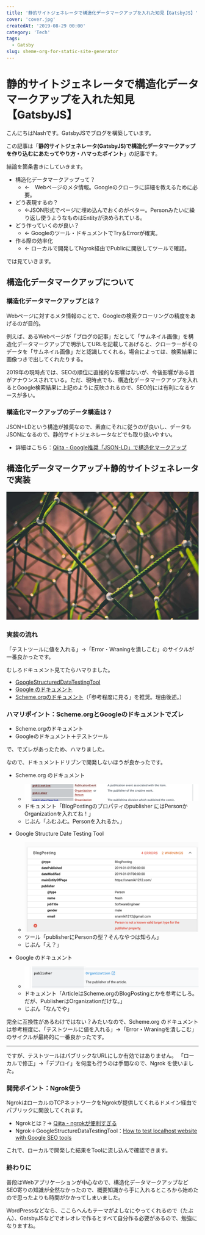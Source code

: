 ```yaml
---
title: '静的サイトジェネレータで構造化データマークアップを入れた知見【GatsbyJS】'
cover: 'cover.jpg'
createdAt: '2019-08-29 00:00'
category: 'Tech'
tags:
  - Gatsby
slug: sheme-org-for-static-site-generator
---
```


# 静的サイトジェネレータで構造化データマークアップを入れた知見【GatsbyJS】

こんにちはNashです。GatsbyJSでブログを構築しています。

この記事は「**静的サイトジェネレータ(GatsbyJS)で構造化データマークアップを作り込むにあたってやり方・ハマったポイント**」の記事です。

結論を箇条書きにしていきます。

- 構造化データマークアップって？
  - ←　Webページのメタ情報。Googleのクローラに詳細を教えるために必要。
- どう表現するの？
  - ←JSON形式でページに埋め込んでおくのがベター。Personみたいに繰り返し使うようなものはEntityが決められている。
- どう作っていくのが良い？
  - ← Googleのツール・ドキュメントでTry＆Errorが確実。
- 作る際の効率化
  - ← ローカルで開発してNgrok経由でPublicに開放してツールで確認。


では見ていきます。

## 構造化データマークアップについて

### 構造化データマークアップとは？

Webページに対するメタ情報のことで、Googleの検索クローリングの精度をあげるのが目的。

例えば、あるWebページが「ブログの記事」だとして「サムネイル画像」を構造化データマークアップで明示してURLを記載してあげると、クローラーがそのデータを「サムネイル画像」だと認識してくれる。場合によっては、検索結果に画像つきで出してくれたりする。

2019年の現時点では、SEOの順位に直接的な影響はないが、今後影響がある旨がアナウンスされている。ただ、現時点でも、構造化データマークアップを入れるとGoogle検索結果に上記のように反映されるので、SEO的には有利になるケースが多い。


### 構造化マークアップのデータ構造は？

JSON+LDという構造が推奨なので、素直にそれに従うのが良いし、データもJSONになるので、静的サイトジェネレータなどでも取り扱いやすい。

- 詳細はこちら：[Qiita - Google推奨「JSON-LD」で構造化マークアップ](https://qiita.com/narumana/items/b66969b80cce848b2ddf)

## 構造化データマークアップ＋静的サイトジェネレータで実装

![develope-structure-ssg](1.jpg)

### 実装の流れ

「テストツールに値を入れる」→「Error・Wraningを潰しこむ」のサイクルが一番良かったです。

むしろドキュメント見てたらハマりました。

- [GoogleStructuredDataTestingTool](https://search.google.com/structured-data/testing-tool/u/0/)
- [Google のドキュメント](https://developers.google.com/search/docs/guides/search-gallery)
- [Scheme.orgのドキュメント](https://schema.org/)（「参考程度に見る」を推奨。理由後述。）

### ハマリポイント：Scheme.orgとGoogleのドキュメントでズレ

- Scheme.orgのドキュメント
- Googleのドキュメント＋テストツール

で、でズレがあったため、ハマりました。

なので、ドキュメントドリブンで開発しないほうが良かったです。

- Scheme.org のドキュメント
  - ![explain-scheme-org](explain-1.png)
  - ドキュメント「BlogPostingのプロパティのpublisher にはPersonかOrganizationを入れてね！」
  - じぶん「ふむふむ。Personを入れるか。」

- Google Structure Date Testing Tool
  - ![explain-google-test-tool](explain-2.png)
  - ツール「publisherにPersonの型？そんなやつは知らん」
  - じぶん「え？」

- Google のドキュメント
  - ![explain-google-doc](explain-3.png)
  - ドキュメント「ArticleはScheme.orgのBlogPostingとかを参考にしろ。だが、PublisherはOrganizationだけな。」
  - じぶん「なんでや」

完全に互換性があるわけではない？みたいなので、Scheme.org のドキュメントは参考程度に、「テストツールに値を入れる」→「Error・Wraningを潰しこむ」のサイクルが最終的に一番良かったです。

---

ですが、テストツールはパブリックなURLにしか有効ではありません。
「ローカルで修正」→「デプロイ」を何度も行うのは手間なので、Ngrok を使いました。

### 開発ポイント：Ngrok使う


NgrokはローカルのTCPネットワークをNgrokが提供してくれるドメイン経由でパブリックに開放してくれます。

- Ngrokとは？→ [Qiita - ngrokが便利すぎる](https://qiita.com/mininobu/items/b45dbc70faedf30f484e)
- Ngrok＋GoogleStructureDataTestingTool：[How to test localhost website with Google SEO tools](https://www.aymen-loukil.com/en/blog-en/how-to-test-localhost-website-with-google-seo-tools/)

これで、ローカルで開発した結果をToolに流し込んで確認できます。

### 終わりに

普段はWebアプリケーションが中心なので、構造化データマークアップなどSEO寄りの知識が全然なかったので、概要知識から手に入れるところから始めたので思ったよりも時間がかかってしまいました。

WordPressなどなら、ここらへんもテーマがよしなにやってくれるので（たぶん）、GatsbyJSなどでオレオレで作るとすべて自分作る必要があるので、勉強になりますね。
